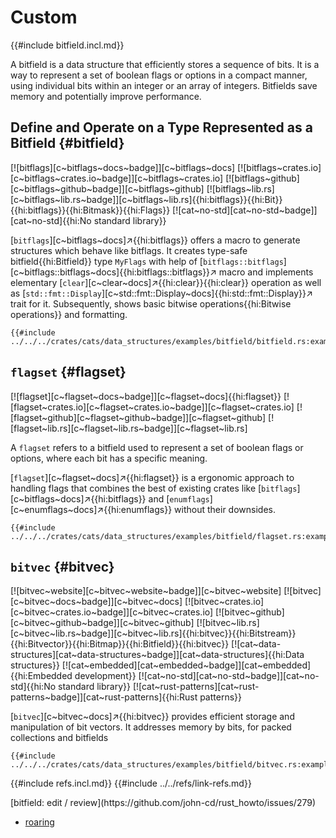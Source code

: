 # Custom

{{#include bitfield.incl.md}}

A bitfield is a data structure that efficiently stores a sequence of bits. It is a way to represent a set of boolean flags or options in a compact manner, using individual bits within an integer or an array of integers. Bitfields save memory and potentially improve performance.

## Define and Operate on a Type Represented as a Bitfield {#bitfield}

[![bitflags][c~bitflags~docs~badge]][c~bitflags~docs] [![bitflags~crates.io][c~bitflags~crates.io~badge]][c~bitflags~crates.io] [![bitflags~github][c~bitflags~github~badge]][c~bitflags~github] [![bitflags~lib.rs][c~bitflags~lib.rs~badge]][c~bitflags~lib.rs]{{hi:bitflags}}{{hi:Bit}}{{hi:bitflags}}{{hi:Bitmask}}{{hi:Flags}} [![cat~no-std][cat~no-std~badge]][cat~no-std]{{hi:No standard library}}

[`bitflags`][c~bitflags~docs]↗{{hi:bitflags}} offers a macro to generate structures which behave like bitflags. It creates type-safe bitfield{{hi:Bitfield}} type `MyFlags` with help of [`bitflags::bitflags`][c~bitflags::bitflags~docs]{{hi:bitflags::bitflags}}↗ macro and implements elementary [`clear`][c~clear~docs]↗{{hi:clear}}{{hi:clear}} operation as well as [`std::fmt::Display`][c~std::fmt::Display~docs]{{hi:std::fmt::Display}}↗ trait for it. Subsequently, shows basic bitwise operations{{hi:Bitwise operations}} and formatting.

```rust,editable
{{#include ../../../crates/cats/data_structures/examples/bitfield/bitfield.rs:example}}
```

## `flagset` {#flagset}

[![flagset][c~flagset~docs~badge]][c~flagset~docs]{{hi:flagset}}
[![flagset~crates.io][c~flagset~crates.io~badge]][c~flagset~crates.io]
[![flagset~github][c~flagset~github~badge]][c~flagset~github]
[![flagset~lib.rs][c~flagset~lib.rs~badge]][c~flagset~lib.rs]

A `flagset` refers to a bitfield used to represent a set of boolean flags or options, where each bit has a specific meaning.

[`flagset`][c~flagset~docs]↗{{hi:flagset}} is a ergonomic approach to handling flags that combines the best of existing crates like [`bitflags`][c~bitflags~docs]↗{{hi:bitflags}} and [`enumflags`][c~enumflags~docs]↗{{hi:enumflags}} without their downsides.

```rust,editable,noplayground
{{#include ../../../crates/cats/data_structures/examples/bitfield/flagset.rs:example}}
```

## `bitvec` {#bitvec}

[![bitvec~website][c~bitvec~website~badge]][c~bitvec~website] [![bitvec][c~bitvec~docs~badge]][c~bitvec~docs] [![bitvec~crates.io][c~bitvec~crates.io~badge]][c~bitvec~crates.io] [![bitvec~github][c~bitvec~github~badge]][c~bitvec~github] [![bitvec~lib.rs][c~bitvec~lib.rs~badge]][c~bitvec~lib.rs]{{hi:bitvec}}{{hi:Bitstream}}{{hi:Bitvector}}{{hi:Bitmap}}{{hi:Bitfield}}{{hi:bitvec}} [![cat~data-structures][cat~data-structures~badge]][cat~data-structures]{{hi:Data structures}} [![cat~embedded][cat~embedded~badge]][cat~embedded]{{hi:Embedded development}} [![cat~no-std][cat~no-std~badge]][cat~no-std]{{hi:No standard library}} [![cat~rust-patterns][cat~rust-patterns~badge]][cat~rust-patterns]{{hi:Rust patterns}}

[`bitvec`][c~bitvec~docs]↗{{hi:bitvec}} provides efficient storage and manipulation of bit vectors. It addresses memory by bits, for packed collections and bitfields

```rust,editable
{{#include ../../../crates/cats/data_structures/examples/bitfield/bitvec.rs:example}}
```

{{#include refs.incl.md}}
{{#include ../../refs/link-refs.md}}

<div class="hidden">
[bitfield: edit / review](https://github.com/john-cd/rust_howto/issues/279)

- [roaring](https://crates.io/crates/roaring)

</div>
